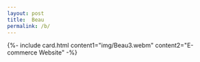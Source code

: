 ```yaml
---
layout: post
title:  Beau
permalink: /b/
---
```


{%- include card.html content1="img/Beau3.webm" content2="E-commerce Website" -%}